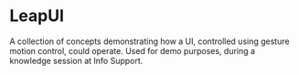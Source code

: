 # LeapUI
A collection of concepts demonstrating how a UI, controlled using gesture motion control, could operate.
Used for demo purposes, during a knowledge session at Info Support.
